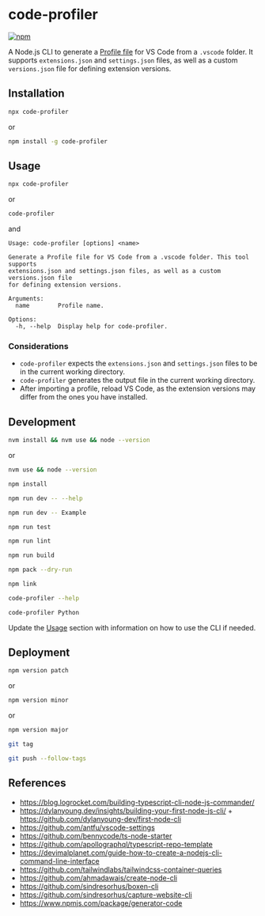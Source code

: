 # code-profiler

[![npm](https://img.shields.io/npm/v/code-profiler)](https://www.npmjs.com/package/code-profiler)

A Node.js CLI to generate a [Profile file](https://code.visualstudio.com/updates/v1_75#_profiles) for VS Code from a `.vscode` folder. It supports `extensions.json` and `settings.json` files, as well as a custom `versions.json` file for defining extension versions.

## Installation

```bash
npx code-profiler
```

or

```bash
npm install -g code-profiler
```

## Usage

```bash
npx code-profiler
```

or

```bash
code-profiler
```

and

```text
Usage: code-profiler [options] <name>

Generate a Profile file for VS Code from a .vscode folder. This tool supports
extensions.json and settings.json files, as well as a custom versions.json file
for defining extension versions.

Arguments:
  name        Profile name.

Options:
  -h, --help  Display help for code-profiler.
```

### Considerations

- `code-profiler` expects the `extensions.json` and `settings.json` files to be in the current working directory.
- `code-profiler` generates the output file in the current working directory.
- After importing a profile, reload VS Code, as the extension versions may differ from the ones you have installed.

## Development

```bash
nvm install && nvm use && node --version
```

or

```bash
nvm use && node --version
```

```bash
npm install
```

```bash
npm run dev -- --help
```

```bash
npm run dev -- Example
```

```bash
npm run test
```

```bash
npm run lint
```

```bash
npm run build
```

```bash
npm pack --dry-run
```

```bash
npm link
```

```bash
code-profiler --help
```

```bash
code-profiler Python
```

Update the [Usage](#usage) section with information on how to use the CLI if needed.

## Deployment

```bash
npm version patch
```

or

```bash
npm version minor
```

or

```bash
npm version major
```

```bash
git tag
```

```bash
git push --follow-tags
```

## References

- https://blog.logrocket.com/building-typescript-cli-node-js-commander/
- https://dylanyoung.dev/insights/building-your-first-node-js-cli/ + https://github.com/dylanyoung-dev/first-node-cli
- https://github.com/antfu/vscode-settings
- https://github.com/bennycode/ts-node-starter
- https://github.com/apollographql/typescript-repo-template
- https://devimalplanet.com/guide-how-to-create-a-nodejs-cli-command-line-interface
- https://github.com/tailwindlabs/tailwindcss-container-queries
- https://github.com/ahmadawais/create-node-cli
- https://github.com/sindresorhus/boxen-cli
- https://github.com/sindresorhus/capture-website-cli
- https://www.npmjs.com/package/generator-code
